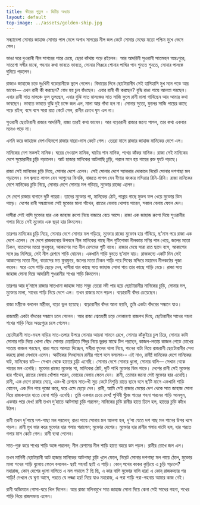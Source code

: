 ```yaml
---
title: ক্ষীরের পুতুল - দ্বিতীয় অধ্যায়
layout: default
top-image: ../assets/golden-ship.jpg
---
```

সন্ধ্যাবেলা সোনার জাহাজ সােনার পাল মেলে অগাধ সাগরের নীল জল কেটে সােনার মেঘের মতো পশ্চিম মুখে ভেসে গেল।

ভাঙা ঘরে দুওরানী নীল সাগরের পারে চেয়ে, ছেড়া কাঁথায় পড়ে রইলেন। আর আদরিনী সুওরানী সাতমহল অন্তঃপুরে, সাতশাে সখীর মাঝে, গহনার কথা ভাবতে ভাবতে, সােনার পিঞ্জরে শােনার পাখির গান শুনতে শুনতে, সােনার পালঙ্কে ঘুমিয়ে পড়লেন।

রাজাও জাহাজে চড়ে দুঃখিনী বড়োরানীকে ভুলে গেলেন। বিদায়ের দিনে ছােটোরানীব সেই হাসিহাসি মুখ মনে পড়ে আর ভাবেন— এখন রানী কী করছেন? বোধ হয় চুল বাঁধছেন। এবার রানী কী করছেন? বুঝি রাঙা পায়ে আলতা পরছেন। এবার রানী সাত মালঞ্চে ফুল তুলছেন, এবার বুঝি সাত মালঞ্চের সাত সাজি ফুলে রানী মালা গাথিছেন আর আমার কথা ভাবছেন। ভাবতে ভাবতে বুঝি দুই চক্ষে জল এল, মালা আর গাঁথা হল না। সােনার সুতাে, ফুলের সাজি পায়ের কাছে পড়ে রইল; বসে বসে সারা রাত কেটে গেল, রানীর চোখে ঘুম এল না।

সুওরানী ছােটোরানী রাজার আদরিনী, রাজা তারই কথা ভাবেন। আর বড়ােরানী রাজার জন্যে পাগল, তার কথা একবার মনেও পড়ে না।

এমনি করে জাহাজে দেশ-বিদেশে রাজার বারো-মাস কেটে গেল। তেরাে মাসে রাজার জাহাজ মানিকের দেশে এল।

মানিকের দেশ সকলই মানিক। ঘরের দেওয়াল মানিক, ঘাটের শান মানিক, পথের কাঁকর মানিক। রাজা সেই মানিকের দেশে সুয়ােরানীর চুড়ি গড়ালেন। আট হাজার মানিকের আটগাছি চুড়ি, পরলে মনে হয় গায়ের রক্ত ফুটে পড়ছে।

রাজা সেই মানিকের চুড়ি নিয়ে, সােনার দেশে এলেন। সেই সােনার দেশে স্যাকরার দোকানে নিরেট সােনার দশগাছা মল গড়ালেন। মল জ্বলতে লাগল যেন আগুনের ফিনকি, বাজতে লাগল যেন বীণার ঝংকার মন্দিরার রিনি-রিনি। রাজা মানিকের দেশে মানিকের চুড়ি নিয়ে, সােনার দেশে সােনার মল গড়িয়ে, মুক্তোর রাজ্যে এলেন।

সে দেশে রাজার বাগানে দুটি পায়রা। তাদের মুক্তোর পা, মানিকের ঠোট, পান্নার গাছে মুক্তব ফল খেয়ে মুক্তোর ডিম পাড়ে। দেশের রানী সন্ধ্যাবেলা সেই মুক্তোর মালা গাঁথেন, রাতের বেলায় খোপায় পারেন, সকাল বেলায় ফেলে দেন।

দাসীরা সেই বাসি মুক্তোর হার এক জাহাজ রুপো  নিয়ে বাজারে বেচে আসে। রাজা এক জাহাজ রুপাে দিয়ে সুওরানীর গলায় দিতে সেই মুক্তোর এক ছড়া হার কিনলেন।

তারপর মানিকের চুড়ি নিয়ে, সোনার দেশে সােনার  মল গড়িয়ে, মুক্তোর রাজ্যে মুক্তোৰ হার গাঁথিয়ে, ছ’মাস পরে রাজা এক দেশে এলেন। সে দেশে রাজকন্যের উপবনে নীল মানিকের গাছে নীল গুটিপােকা নীলকান্ত মণির পান খেয়ে, জলের মতাে চিকন, বাতাসের মতো ফুরফুরে, আকাশের মত নীল রেশমের গুটি বাধে। রাজার মেয়ে সারা রাত ছাদে বসে, আকাশের সঙ্গে রঙ মিলিয়ে, সেই নীল রেশমে শাড়ি বােনেন। একখানি শাড়ি বুনতে ছ’মাস যায়। রাজকন্যে একটি দিন সেই আকাশের মতাে নীল, বাতাসের মত ফুরফুরে, জলের মতাে চিকন শাড়ি পরে শিবের মন্দিরে মহাদেব নীলকণ্ঠের পূজা করেন। ঘরে এসে শাড়ি ছেড়ে দেন, দাসীরা যার কাছে সাত জাহাজ সােনা পায় তার কাছে শাড়ি বেচে। রাজা সাত জাহাজ সােনা দিয়ে আদরিনী শুওরানীর শখের শাড়ি কিনলেন।

তারপর আর দু’মাসে রাজার সাতখানা জাহাজ সাত সমুদ্র তেরাে নদী পার হয়ে ছােটোরানীর মানিকের চুড়ি, সােনার মল, মুক্তোর মালা, সাধের শাড়ি নিয়ে দেশে এল। তখন রাজার মনে পড়ল। বড়ােরানী বাঁদর চেয়েছেন।

রাজা মন্ত্রীকে বললেন মন্ত্রীবর, বড়াে ভুল হয়েছে। বড়ােরানীর বাঁদর আনা হয়নি, তুমি একটা বাঁদরের সন্ধানে যাও।

রাজমন্ত্রী একটা বাঁদরের সন্ধানে চলে গেলেন। আর রাজা শ্বেতহস্তী চড়ে লােকারণ্য রাজপথ দিয়ে, ছােটারানীর সাধের গহনা শখের শাড়ি নিয়ে অন্তঃপুরে চলে গেলেন।

ছােটোরানী সাত-মহল বাড়ির সাত-তলার উপরে সােনার আয়না সামনে রেখে, সােনার কাঁকুইয়ে চুল চিরে, সােনার কাটা সােনার দড়ি দিয়ে খোপা বেঁধে সােনার চেয়াড়িতে সিঁদুর নিয়ে ভুরুর মাঝে টিপ পরছেন, কাজল-লতায় কাজল পেড়ে চোখের পাতায় কাজল পরছেন, রাঙা পায়ে আলতা দিচ্ছেন, সখীরা ফুলের থালা নিয়ে, পানের বাটা নিয়ে রাজরানী ছােটোরানীর সেবা করছে রাজা সেখানে এলেন।  স্ফটিকের সিংহাসনে রানীর পাশে বসে বললেন-- এই নাও, রানী! মানিকের দেশে মানিকের ঘাট, মানিকের বাট— সেখান থেকে হাতের চুড়ি এনেছি। সােনার দেশে সােনার ধুলাে, সােনার বালি— সেখান থেকে পায়ের মল এনেছি। মুক্তোর রাজ্যে মুক্তোর পা, মানিকের ঠোট, দুটি পাখি মুক্তোর ডিম পাড়ে। দেশের রানী সেই মুক্তোর হার গাঁথেন, রাতের বেলায় খোঁপায় পরেন, ভােরের বেলায় ফেলে দেন। রানী, তােমার জন্যে সেই মুক্তোর হার এনেছি। রানী, এক দেশে রাজার মেয়ে, এক-খী রেশমে সাত-খী সুত কেটে নিশুতি রাতে ছাদে বসে ছ’টি মাসে একখানি শাড়ি বােনেন, এক দিন পরে পুজো করে, ঘরে এসে ছেড়ে দেন। রানী, আমি সেই রাজার মেয়ের দেশ থেকে সাত জাহাজ সােনা দিয়ে রাজকন্যার হাতে বােনা শাড়ি এনেছি। তুমি একবার চেয়ে দেখ! পৃথিবী খুঁজে গায়ের গহনা পরনের শাড়ি আনলুম, একবার পরে দেখ! রানী তখন দু’হাতে আটগাছা চুড়ি পরলেন; মানিকের চুড়ি রানীর হাতে ঢিলে হল, হাতের চুড়ি কাঁধে উঠল।

রানী তখন দু’পায়ে দশ-গাছা মল পরলেন; রাঙা পায়ে সােনার মল আলগা হল, দু’পা যেতে দশ গাছ মল শানের উপর খসে পড়ল। রানী মুখ ভার করে মুক্তোর হার গলায় পরালেন; মুক্তোর দেশের। মুক্তোর হার রানীর গলায় খাটো হল, হার পরতে গলার মাস কেটে গেল। রানী ব্যথা পেলেন।

সাত-পুরু করে শখের শাড়ি অঙ্গে পরলেন; নীল রেশমের নীল শাড়ি হাতে বহরে কম পড়ল। রানীর চোখে জল এল।

তখন মানিনী ছােটোরানী আট হাজার মানিকের আটগাছা চুড়ি খুলে ফেলে, নিরেট সােনার দশগাছা মল পায়ে ঠেলে, মুক্তোর মালা শখের শাড়ি ধুলােয় ফেলে বললেন- ছাই গহনা! ছাই এ শাড়ি। কোন্ পথের কাকর কুড়িয়ে এ চুড়ি গড়ালে? মহারাজ, কোন্ দেশের ধুলো বালিতে এ মল গড়ালে ? ছি ছি, এ কার বাসি মুক্তোর বাসি হার! এ কোন্ রাজকন্যার পর শাড়ি! দেখলে যে ঘৃণা আসে, পরতে যে লজ্জা হয়! নিয়ে যাও মহারাজ, এ পরা শাড়ি পরা-গহনায় আমার কাজ নেই।

রানী অভিমানে গােসা-ঘরে খিল দিলেন। আর রাজা মলিনমুখে সাত জাহাজ সােনা দিয়ে কেনা সেই সাধের গহনা, শখের শাড়ি নিয়ে রাজসভায় এলেন।
